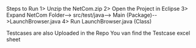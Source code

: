 Steps to Run
1> Unzip the NetCom.zip
2> Open the Project in Eclipse
3> Expand NetCom Folder--> src/test/java--> Main (Package)-->LaunchBrowser.java
4> Run LaunchBrowser.java (Class)


Testcases are also Uploaded in the Repo You van find the Testcase excel sheet
